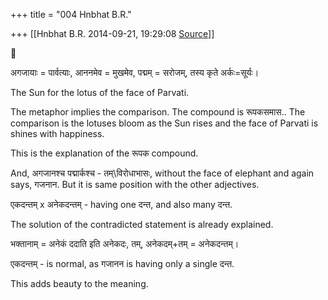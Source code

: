 +++
title = "004 Hnbhat B.R."

+++
[[Hnbhat B.R.	2014-09-21, 19:29:08 [Source](https://groups.google.com/g/samskrita/c/-iP53kmLqwc)]]





अगजायाः = पार्वत्याः, आननमेव = मुखमेव, पद्मम् = सरोजम्, तस्य कृते अर्कः=सूर्यः।

The Sun for the lotus of the face of Parvati.

  

The metaphor implies the comparison. The compound is रूपकसमास.. The comparison is the lotuses bloom as the Sun rises and the face of Parvati is shines with happiness.

  

This is the explanation of the रूपक compound.

  

And, अगजानश्च पद्मार्कश्च - तम्\\विरोधाभासः, without the face of elephant and again says, गजनान. But it is same position with the other adjectives.

  

एकदन्तम् x अनेकदन्तम् - having one दन्त, and also many दन्त.

  

The solution of the contradicted statement is already explained.

  

भक्तानाम् = अनेकं ददाति इति अनेकदः, तम्, अनेकदम्+तम् = अनेकदन्तम्।

  

एकदन्तम् - is normal, as गजानन is having only a single दन्त.

  

This adds beauty to the meaning.

